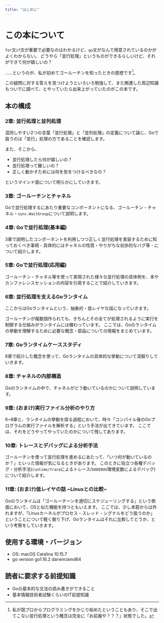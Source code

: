 ```yaml
---
title: "はじめに"
---
```

# この本について
`for`文`if`文が重要で必要なのはわかるけど、`go`文がなんで用意されているのかがよくわからない。
どうやら「並行処理」というものができるらしいけど、それができて何が嬉しいの？

……というのが、私が初めてゴールーチンを知ったときの感想です[^1]。
[^1]:私が競プロからプログラミングをかじり始めたということもあり、そこで出てこない並行処理という概念は完全に「お前誰や？？？」状態でした。

この疑問に対する答えを見つけようといろいろ勉強して、また関連した周辺知識もついでに調べて、とやっていたら出来上がっていたのがこの本です。

## 本の構成
### 2章: 並行処理と並列処理
混同しやすい2つの言葉「並行処理」と「並列処理」の定義について論じ、Goで扱うのは「並行」処理の方であることを確認します。

また、そこから、
- 並行処理したら何が嬉しいの？
- 並行処理って難しいの？
- 正しく動かすためには何を気をつけるべきなの？

というマインド面について明らかにしていきます。

### 3章: ゴールーチンとチャネル
Goで並行処理するにあたり重要なコンポーネントになる、ゴールーチン・チャネル・`sync.WaitGroup`について説明します。

### 4章: Goで並行処理(基本編)
3章で説明したコンポーネントを利用しつつ正しく並行処理を実装するために知っておくべき事柄 - 具体的にはチャネルの性質・やりがちな初歩的なバグ等 - について紹介します。

### 5章: Goで並行処理(応用編)
ゴールーチン・チャネル等を使って実現された様々な並行処理の具体例を、本やカンファレンスセッションの内容を引用することで紹介していきます。

### 6章: 並行処理を支えるGoランタイム
ここからはGoランタイムという、抽象的・低レイヤな話になっていきます。

ゴールーチンが複数個作られても、きちんとその全てが処理されるように実行を制御する仕組みがランタイムには備わっています。
ここでは、Goのランタイムの挙動を理解するために必要な概念・部品についての情報をまとめています。

### 7章: Goランタイムケーススタディ
6章で紹介した概念を使って、Goランタイムの具体的な挙動について深掘りしていきます。

### 8章: チャネルの内部構造
Goのランタイムの中で、チャネルがどう動いているのかについて説明しています。

### 9章: (おまけ)実行ファイル分析のやり方
6~8章と、ランタイムの挙動を探る過程において、時々「コンパイル後のGoプログラムの実行ファイルを解析する」という手法が出てきています。
ここでは、それをどうやってやっていたのかについて残してあります。

### 10章: トレースとデバッグによる分析手法
ゴールーチンを使って並行処理を進めるにあたって、「いつ何が動いているのか？」といった情報が気になるときがあります。
このときに役立つ各種デバッグ・分析手法(`runtime/trace`によるトレース/`GODEBUG`環境変数によるデバッグ)について紹介します。

### 11章: (おまけ)低レイヤの話 ~Linuxとの比較~
Goのランタイムは「ゴールーチーンを適切にスケジューリングする」という側面において、OSと似た機能を持つともいえます。
ここでは、少し本筋からは外れますが、「Linuxカーネルがプロセス・スレッド・シグナルをどう扱うのか」ということについて軽く掘り下げ、Goランタイムはそれに比較してどうか、という考察をしていきます。

## 使用する環境・バージョン
- OS: macOS Catalina 10.15.7
- go version go1.16.2 darwin/amd64

## 読者に要求する前提知識
- Goの基本的な文法の読み書きができること
- 基本情報技術者試験くらいのIT前提知識